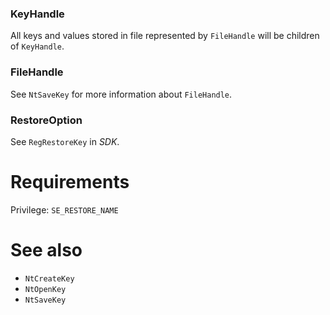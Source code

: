 ### KeyHandle

All keys and values stored in file represented by `FileHandle` will be children of `KeyHandle`.

### FileHandle

See `NtSaveKey` for more information about `FileHandle`.

### RestoreOption

See `RegRestoreKey` in *SDK*.

# Requirements

Privilege: `SE_RESTORE_NAME`

# See also

* `NtCreateKey`
* `NtOpenKey`
* `NtSaveKey`
